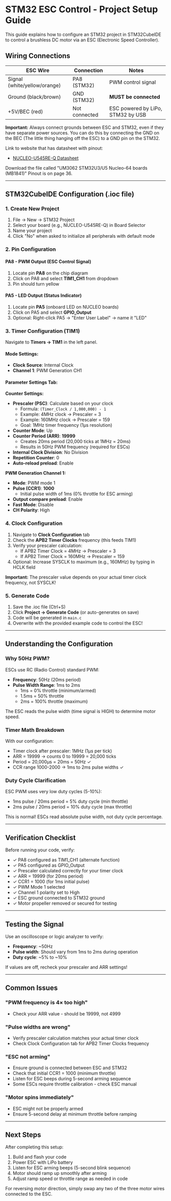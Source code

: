 # STM32 ESC Control - Project Setup Guide

This guide explains how to configure an STM32 project in STM32CubeIDE to control a brushless DC motor via an ESC (Electronic Speed Controller).

## Wiring Connections

| ESC Wire | Connection | Notes |
|----------|------------|-------|
| Signal (white/yellow/orange) | PA8 (STM32) | PWM control signal |
| Ground (black/brown) | GND (STM32) | **MUST be connected** |
| +5V/BEC (red) | Not connected | ESC powered by LiPo, STM32 by USB |

**Important:** Always connect grounds between ESC and STM32, even if they have separate power sources. You can do this by 
connecting the GND on the BEC (The little thing hanging off the ESC) to a GND pin on the STM32.

Link to website that has datasheet with pinout:
- [NUCLEO-U545RE-Q Datasheet](https://www.st.com/en/evaluation-tools/nucleo-u545re-q.html#documentation)

Download the file called "UM3062 STM32U3/U5 Nucleo-64 boards (MB1841)"
Pinout is on page 36.

---

## STM32CubeIDE Configuration (.ioc file)

### 1. Create New Project

1. File → New → STM32 Project
2. Select your board (e.g., NUCLEO-U545RE-Q) in Board Selector
3. Name your project
4. Click "No" when asked to initialize all peripherals with default mode

### 2. Pin Configuration

#### PA8 - PWM Output (ESC Control Signal)
1. Locate pin **PA8** on the chip diagram
2. Click on PA8 and select **TIM1_CH1** from dropdown
3. Pin should turn yellow 

#### PA5 - LED Output (Status Indicator)
1. Locate pin **PA5** (onboard LED on NUCLEO boards)
2. Click on PA5 and select **GPIO_Output**
3. Optional: Right-click PA5 → "Enter User Label" → name it "LED"

### 3. Timer Configuration (TIM1)

Navigate to **Timers → TIM1** in the left panel.

#### Mode Settings:
- **Clock Source**: Internal Clock
- **Channel 1**: PWM Generation CH1

#### Parameter Settings Tab:

**Counter Settings:**
- **Prescaler (PSC)**: Calculate based on your clock
  - Formula: `(Timer_Clock / 1,000,000) - 1`
  - Example: 4MHz clock → Prescaler = 3
  - Example: 160MHz clock → Prescaler = 159
  - Goal: 1MHz timer frequency (1μs resolution)
- **Counter Mode**: Up
- **Counter Period (ARR)**: **19999**
  - Creates 20ms period (20,000 ticks at 1MHz = 20ms)
  - Results in 50Hz PWM frequency (required for ESCs)
- **Internal Clock Division**: No Division
- **Repetition Counter**: 0
- **Auto-reload preload**: Enable

**PWM Generation Channel 1:**
- **Mode**: PWM mode 1
- **Pulse (CCR1)**: **1000**
  - Initial pulse width of 1ms (0% throttle for ESC arming)
- **Output compare preload**: Enable
- **Fast Mode**: Disable
- **CH Polarity**: High

### 4. Clock Configuration

1. Navigate to **Clock Configuration** tab
2. Check the **APB2 Timer Clocks** frequency (this feeds TIM1)
3. Verify your prescaler calculation:
   - If APB2 Timer Clock = 4MHz → Prescaler = 3
   - If APB2 Timer Clock = 160MHz → Prescaler = 159
4. Optional: Increase SYSCLK to maximum (e.g., 160MHz) by typing in HCLK field

**Important:** The prescaler value depends on your actual timer clock frequency, not SYSCLK!

### 5. Generate Code

1. Save the .ioc file (Ctrl+S)
2. Click **Project → Generate Code** (or auto-generates on save)
3. Code will be generated in `main.c`
4. Overwrite with the provided example code to control the ESC!

---

## Understanding the Configuration

### Why 50Hz PWM?

ESCs use RC (Radio Control) standard PWM:
- **Frequency**: 50Hz (20ms period)
- **Pulse Width Range**: 1ms to 2ms
  - 1ms = 0% throttle (minimum/armed)
  - 1.5ms = 50% throttle
  - 2ms = 100% throttle (maximum)

The ESC reads the pulse width (time signal is HIGH) to determine motor speed.

### Timer Math Breakdown

With our configuration:
- Timer clock after prescaler: 1MHz (1μs per tick)
- ARR = 19999 → counts 0 to 19999 = 20,000 ticks
- Period = 20,000μs = 20ms = 50Hz ✓
- CCR range 1000-2000 → 1ms to 2ms pulse widths ✓

### Duty Cycle Clarification

ESC PWM uses very low duty cycles (5-10%):
- 1ms pulse / 20ms period = 5% duty cycle (min throttle)
- 2ms pulse / 20ms period = 10% duty cycle (max throttle)

This is normal! ESCs read absolute pulse width, not duty cycle percentage.

---

## Verification Checklist

Before running your code, verify:

- ✓ PA8 configured as TIM1_CH1 (alternate function)
- ✓ PA5 configured as GPIO_Output
- ✓ Prescaler calculated correctly for your timer clock
- ✓ ARR = 19999 (for 20ms period)
- ✓ CCR1 = 1000 (for 1ms initial pulse)
- ✓ PWM Mode 1 selected
- ✓ Channel 1 polarity set to High
- ✓ ESC ground connected to STM32 ground
- ✓ Motor propeller removed or secured for testing

---

## Testing the Signal

Use an oscilloscope or logic analyzer to verify:
- **Frequency**: ~50Hz
- **Pulse width**: Should vary from 1ms to 2ms during operation
- **Duty cycle**: ~5% to ~10%

If values are off, recheck your prescaler and ARR settings!

---

## Common Issues

### "PWM frequency is 4× too high"
- Check your ARR value - should be 19999, not 4999

### "Pulse widths are wrong"
- Verify prescaler calculation matches your actual timer clock
- Check Clock Configuration tab for APB2 Timer Clocks frequency

### "ESC not arming"
- Ensure ground is connected between ESC and STM32
- Check that initial CCR1 = 1000 (minimum throttle)
- Listen for ESC beeps during 5-second arming sequence
- Some ESCs require throttle calibration - check ESC manual

### "Motor spins immediately"
- ESC might not be properly armed
- Ensure 5-second delay at minimum throttle before ramping

---

## Next Steps

After completing this setup:
1. Build and flash your code
2. Power ESC with LiPo battery
3. Listen for ESC arming beeps (5-second blink sequence)
4. Motor should ramp up smoothly after arming
5. Adjust ramp speed or throttle range as needed in code

For reversing motor direction, simply swap any two of the three motor wires connected to the ESC.